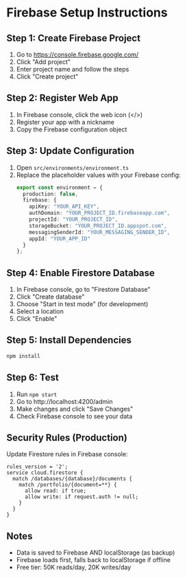 # Firebase Setup Instructions

## Step 1: Create Firebase Project
1. Go to https://console.firebase.google.com/
2. Click "Add project"
3. Enter project name and follow the steps
4. Click "Create project"

## Step 2: Register Web App
1. In Firebase console, click the web icon (</>)
2. Register your app with a nickname
3. Copy the Firebase configuration object

## Step 3: Update Configuration
1. Open `src/environments/environment.ts`
2. Replace the placeholder values with your Firebase config:
   ```typescript
   export const environment = {
     production: false,
     firebase: {
       apiKey: "YOUR_API_KEY",
       authDomain: "YOUR_PROJECT_ID.firebaseapp.com",
       projectId: "YOUR_PROJECT_ID",
       storageBucket: "YOUR_PROJECT_ID.appspot.com",
       messagingSenderId: "YOUR_MESSAGING_SENDER_ID",
       appId: "YOUR_APP_ID"
     }
   };
   ```

## Step 4: Enable Firestore Database
1. In Firebase console, go to "Firestore Database"
2. Click "Create database"
3. Choose "Start in test mode" (for development)
4. Select a location
5. Click "Enable"

## Step 5: Install Dependencies
```bash
npm install
```

## Step 6: Test
1. Run `npm start`
2. Go to http://localhost:4200/admin
3. Make changes and click "Save Changes"
4. Check Firebase console to see your data

## Security Rules (Production)
Update Firestore rules in Firebase console:
```
rules_version = '2';
service cloud.firestore {
  match /databases/{database}/documents {
    match /portfolio/{document=**} {
      allow read: if true;
      allow write: if request.auth != null;
    }
  }
}
```

## Notes
- Data is saved to Firebase AND localStorage (as backup)
- Firebase loads first, falls back to localStorage if offline
- Free tier: 50K reads/day, 20K writes/day
